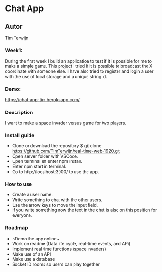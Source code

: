# Chat App

## Autor
Tim Terwijn

### Week1:
During the first week I build an application to test if it is possible for me to make a simple game. This project I tried if it is possible to broadcast the X coordinate with someone else. I have also tried to register and login a user with the use of local storage and a unique string id.

### Demo:
https://chat-app-tim.herokuapp.com/

### Description
I want to make a space invader versus game for two players. 

### Install guide
* Clone or download the repository $ git clone https://github.com/TimTerwijn/real-time-web-1920.git
* Open server folder with VSCode.
* Open terminal en enter npm install.
* Enter npm start in terminal.
* Go to http://localhost:3000/ to use the app.

### How to use
* Create a user name.
* Write something to chat with the other users.
* Use the arrow keys to move the input field.
* If you write something now the text in the chat is also on this position for everyone.

### Roadmap
* ~Demo the app online~
* Work on readme (Data life cycle, real-time events, and APi)
* Implement real time functions (space invaders)
* Make use of an API
* Make use a database
* Socket IO rooms so users can play together
